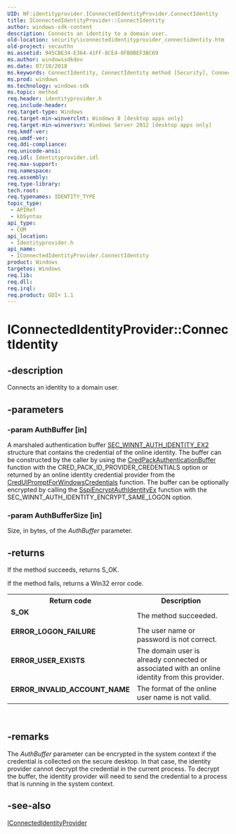 ```yaml
---
UID: NF:identityprovider.IConnectedIdentityProvider.ConnectIdentity
title: IConnectedIdentityProvider::ConnectIdentity
author: windows-sdk-content
description: Connects an identity to a domain user.
old-location: security\iconnectedidentityprovider_connectidentity.htm
old-project: secauthn
ms.assetid: 945CBE34-E364-41FF-8CE4-0FB0BEF3BC69
ms.author: windowssdkdev
ms.date: 07/10/2018
ms.keywords: ConnectIdentity, ConnectIdentity method [Security], ConnectIdentity method [Security],IConnectedIdentityProvider interface, IConnectedIdentityProvider interface [Security],ConnectIdentity method, IConnectedIdentityProvider.ConnectIdentity, IConnectedIdentityProvider::ConnectIdentity, identityprovider/IConnectedIdentityProvider::ConnectIdentity, security.iconnectedidentityprovider_connectidentity
ms.prod: windows
ms.technology: windows-sdk
ms.topic: method
req.header: identityprovider.h
req.include-header: 
req.target-type: Windows
req.target-min-winverclnt: Windows 8 [desktop apps only]
req.target-min-winversvr: Windows Server 2012 [desktop apps only]
req.kmdf-ver: 
req.umdf-ver: 
req.ddi-compliance: 
req.unicode-ansi: 
req.idl: Identityprovider.idl
req.max-support: 
req.namespace: 
req.assembly: 
req.type-library: 
tech.root: 
req.typenames: IDENTITY_TYPE
topic_type:
 - APIRef
 - kbSyntax
api_type:
 - COM
api_location:
 - Identityprovider.h
api_name:
 - IConnectedIdentityProvider.ConnectIdentity
product: Windows
targetos: Windows
req.lib: 
req.dll: 
req.irql: 
req.product: GDI+ 1.1
---
```


# IConnectedIdentityProvider::ConnectIdentity


## -description


Connects an identity to a domain user.


## -parameters




### -param AuthBuffer [in]

A marshaled authentication buffer <a href="https://msdn.microsoft.com/a6083d76-1774-428c-85ca-fea817827d6a">SEC_WINNT_AUTH_IDENTITY_EX2</a> structure that contains the credential of the online identity. The buffer can be constructed by the caller by using the <a href="https://msdn.microsoft.com/48ffdd7a-1969-4f6a-bbc7-2826e21ea052">CredPackAuthenticationBuffer</a> function with the CRED_PACK_ID_PROVIDER_CREDENTIALS option or returned by an online identity credential provider from the <a href="https://msdn.microsoft.com/946ac279-d30a-4a6c-a76d-d93597121427">CredUIPromptForWindowsCredentials</a> function. The buffer can be optionally encrypted by calling the <a href="https://msdn.microsoft.com/9290BEF8-24C9-47F0-B258-56ED7D67620B">SspiEncryptAuthIdentityEx</a> function with the SEC_WINNT_AUTH_IDENTITY_ENCRYPT_SAME_LOGON option.


### -param AuthBufferSize [in]

Size, in bytes, of the <i>AuthBuffer</i> parameter.


## -returns



If the method succeeds, returns S_OK.

If the method fails, returns a Win32 error code.

<table>
<tr>
<th>Return code</th>
<th>Description</th>
</tr>
<tr>
<td width="40%">
<dl>
<dt><b>S_OK</b></dt>
</dl>
</td>
<td width="60%">
The method succeeded.

</td>
</tr>
<tr>
<td width="40%">
<dl>
<dt><b>ERROR_LOGON_FAILURE</b></dt>
</dl>
</td>
<td width="60%">
The user name or password is not correct. 

</td>
</tr>
<tr>
<td width="40%">
<dl>
<dt><b>ERROR_USER_EXISTS</b></dt>
</dl>
</td>
<td width="60%">
The domain user is already connected or associated with an online identity from this provider.

</td>
</tr>
<tr>
<td width="40%">
<dl>
<dt><b>ERROR_INVALID_ACCOUNT_NAME</b></dt>
</dl>
</td>
<td width="60%">
The format of the online user name is not valid. 

</td>
</tr>
</table>
 




## -remarks



The <i>AuthBuffer</i> parameter can be encrypted in the system context if the credential is collected on the secure desktop. In that case, the identity provider cannot decrypt the credential in the current process. To decrypt the buffer, the identity provider will need to send the credential to a process that is running in the system context.




## -see-also




<a href="https://msdn.microsoft.com/0AF5036B-326E-4FBE-9F26-18F532EF0BB3">IConnectedIdentityProvider</a>
 

 

